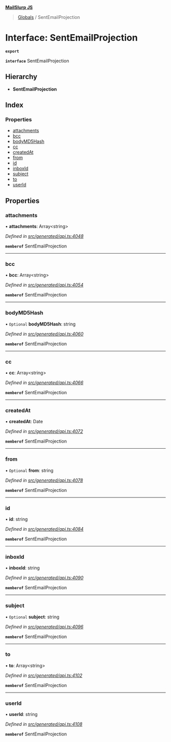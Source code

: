 **[MailSlurp JS](../README.md)**

> [Globals](../README.md) / SentEmailProjection

# Interface: SentEmailProjection

**`export`** 

**`interface`** SentEmailProjection

## Hierarchy

* **SentEmailProjection**

## Index

### Properties

* [attachments](sentemailprojection.md#attachments)
* [bcc](sentemailprojection.md#bcc)
* [bodyMD5Hash](sentemailprojection.md#bodymd5hash)
* [cc](sentemailprojection.md#cc)
* [createdAt](sentemailprojection.md#createdat)
* [from](sentemailprojection.md#from)
* [id](sentemailprojection.md#id)
* [inboxId](sentemailprojection.md#inboxid)
* [subject](sentemailprojection.md#subject)
* [to](sentemailprojection.md#to)
* [userId](sentemailprojection.md#userid)

## Properties

### attachments

•  **attachments**: Array\<string>

*Defined in [src/generated/api.ts:4048](https://github.com/mailslurp/mailslurp-client/blob/a36d929/src/generated/api.ts#L4048)*

**`memberof`** SentEmailProjection

___

### bcc

•  **bcc**: Array\<string>

*Defined in [src/generated/api.ts:4054](https://github.com/mailslurp/mailslurp-client/blob/a36d929/src/generated/api.ts#L4054)*

**`memberof`** SentEmailProjection

___

### bodyMD5Hash

• `Optional` **bodyMD5Hash**: string

*Defined in [src/generated/api.ts:4060](https://github.com/mailslurp/mailslurp-client/blob/a36d929/src/generated/api.ts#L4060)*

**`memberof`** SentEmailProjection

___

### cc

•  **cc**: Array\<string>

*Defined in [src/generated/api.ts:4066](https://github.com/mailslurp/mailslurp-client/blob/a36d929/src/generated/api.ts#L4066)*

**`memberof`** SentEmailProjection

___

### createdAt

•  **createdAt**: Date

*Defined in [src/generated/api.ts:4072](https://github.com/mailslurp/mailslurp-client/blob/a36d929/src/generated/api.ts#L4072)*

**`memberof`** SentEmailProjection

___

### from

• `Optional` **from**: string

*Defined in [src/generated/api.ts:4078](https://github.com/mailslurp/mailslurp-client/blob/a36d929/src/generated/api.ts#L4078)*

**`memberof`** SentEmailProjection

___

### id

•  **id**: string

*Defined in [src/generated/api.ts:4084](https://github.com/mailslurp/mailslurp-client/blob/a36d929/src/generated/api.ts#L4084)*

**`memberof`** SentEmailProjection

___

### inboxId

•  **inboxId**: string

*Defined in [src/generated/api.ts:4090](https://github.com/mailslurp/mailslurp-client/blob/a36d929/src/generated/api.ts#L4090)*

**`memberof`** SentEmailProjection

___

### subject

• `Optional` **subject**: string

*Defined in [src/generated/api.ts:4096](https://github.com/mailslurp/mailslurp-client/blob/a36d929/src/generated/api.ts#L4096)*

**`memberof`** SentEmailProjection

___

### to

•  **to**: Array\<string>

*Defined in [src/generated/api.ts:4102](https://github.com/mailslurp/mailslurp-client/blob/a36d929/src/generated/api.ts#L4102)*

**`memberof`** SentEmailProjection

___

### userId

•  **userId**: string

*Defined in [src/generated/api.ts:4108](https://github.com/mailslurp/mailslurp-client/blob/a36d929/src/generated/api.ts#L4108)*

**`memberof`** SentEmailProjection
